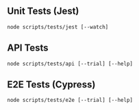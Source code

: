 ## Unit Tests (Jest)

```
node scripts/tests/jest [--watch] 
```

## API Tests

```
node scripts/tests/api [--trial] [--help]
```

## E2E Tests (Cypress)

```
node scripts/tests/e2e [--trial] [--help]
```
